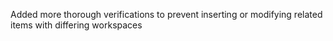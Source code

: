 Added more thorough verifications to prevent inserting or modifying related items with differing workspaces